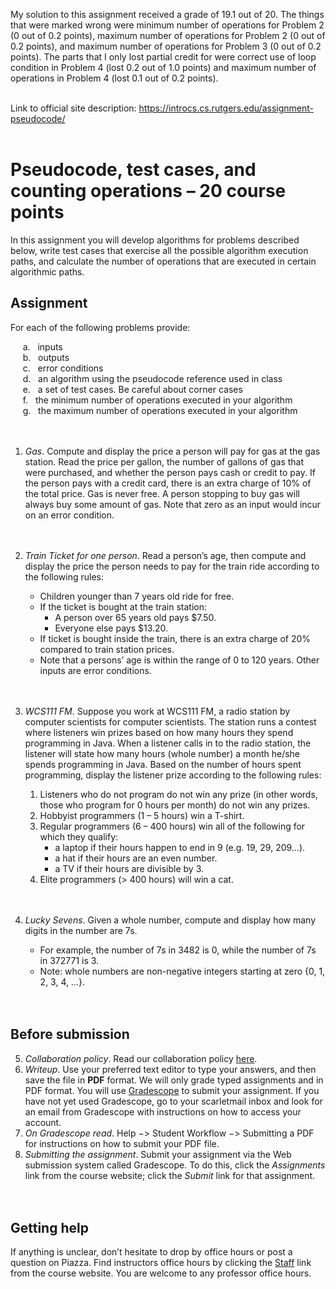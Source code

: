 My solution to this assignment received a grade of 19.1 out of 20. The things that were marked wrong were minimum number of operations for Problem 2 (0 out of 0.2 points), maximum number of operations for Problem 2 (0 out of 0.2 points), and maximum number of operations for Problem 3 (0 out of 0.2 points). The parts that I only lost partial credit for were correct use of loop condition in Problem 4 (lost 0.2 out of 1.0 points) and maximum number of operations in Problem 4 (lost 0.1 out of 0.2 points).<br/><br/>

Link to official site description: https://introcs.cs.rutgers.edu/assignment-pseudocode/ <br/><br/>

# Pseudocode, test cases, and counting operations – 20 course points
In this assignment you will develop algorithms for problems described below, write test cases that exercise all the possible algorithm execution paths, and calculate the number of operations that are executed in certain algorithmic paths.<br/>

## Assignment
For each of the following problems provide:

&nbsp;&nbsp;&nbsp;&nbsp; a. &nbsp; inputs<br/>
&nbsp;&nbsp;&nbsp;&nbsp; b. &nbsp; outputs<br/>
&nbsp;&nbsp;&nbsp;&nbsp; c. &nbsp; error conditions<br/>
&nbsp;&nbsp;&nbsp;&nbsp; d. &nbsp; an algorithm using the pseudocode reference used in class<br/>
&nbsp;&nbsp;&nbsp;&nbsp; e. &nbsp; a set of test cases. Be careful about corner cases<br/>
&nbsp;&nbsp;&nbsp;&nbsp; f. &nbsp; the minimum number of operations executed in your algorithm<br/>
&nbsp;&nbsp;&nbsp;&nbsp; g. &nbsp; the maximum number of operations executed in your algorithm<br/><br/><br/>

1. *Gas*. Compute and display the price a person will pay for gas at the gas station. Read the price per gallon, the number of gallons of gas that were purchased, and whether the person pays cash or credit to pay. If the person pays with a credit card, there is an extra charge of 10% of the total price. Gas is never free. A person stopping to buy gas will always buy some amount of gas. Note that zero as an input would incur on an error condition.<br/><br/><br/>

2. _Train Ticket for one person_. Read a person’s age, then compute and display the price the person needs to pay for the train ride according to the following rules:
    - Children younger than 7 years old ride for free.
    - If the ticket is bought at the train station:
      - A person over 65 years old pays $7.50.
      - Everyone else pays $13.20.
    - If ticket is bought inside the train, there is an extra charge of 20% compared to train station prices.<br/>
    - Note that a persons’ age is within the range of 0 to 120 years. Other inputs are error conditions.<br/><br/><br/>

3. *WCS111 FM*. Suppose you work at WCS111 FM, a radio station by computer scientists for computer scientists. The station runs a contest where listeners win prizes based on how many hours they spend programming in Java. When a listener calls in to the radio station, the listener will state how many hours (whole number) a month he/she spends programming in Java. Based on the number of hours spent programming, display the listener prize according to the following rules:
    1. Listeners who do not program do not win any prize (in other words, those who program for 0 hours per month) do not win any prizes.
    2. Hobbyist programmers (1 – 5 hours) win a T-shirt.
    3. Regular programmers (6 – 400 hours) win all of the following for which they qualify:
        * a laptop if their hours happen to end in 9 (e.g. 19, 29, 209…).
        * a hat if their hours are an even number.
        * a TV if their hours are divisible by 3.
    4. Elite programmers (> 400 hours) will win a cat.<br/><br/><br/>

4. _Lucky Sevens_. Given a whole number, compute and display how many digits in the number are 7s.
    - For example, the number of 7s in 3482 is 0, while the number of 7s in 372771 is 3.
    * Note: whole numbers are non-negative integers starting at zero {0, 1, 2, 3, 4, …}.<br/><br/><br/>

## Before submission
5. *Collaboration policy*. Read our collaboration policy [here](https://introcs.cs.rutgers.edu/#academic-integrity).
6. _Writeup_. Use your preferred text editor to type your answers, and then save the file in **PDF** format. We will only grade typed assignments and in PDF format. You will use [Gradescope](https://www.gradescope.com/) to submit your assignment. If you have not yet used Gradescope, go to your scarletmail inbox and look for an email from Gradescope with instructions on how to access your account.
7. *On Gradescope read*. Help −> Student Workflow −> Submitting a PDF for instructions on how to submit your PDF file.
8. _Submitting the assignment_. Submit your assignment via the Web submission system called Gradescope. To do this, click the *Assignments* link from the course website; click the _Submit_ link for that assignment.<br/><br/><br/>

## Getting help
If anything is unclear, don’t hesitate to drop by office hours or post a question on Piazza. Find instructors office hours by clicking the [Staff](https://introcs.cs.rutgers.edu/staff/) link from the course website. You are welcome to any professor office hours.
